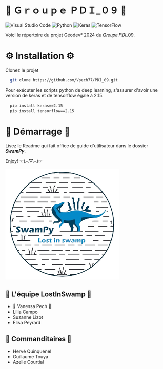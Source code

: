 # 💫 Ｇｒｏｕｐｅ ＰＤＩ_０９ 💫

![Visual Studio Code](https://img.shields.io/badge/Visual%20Studio%20Code-0078d7.svg?style=for-the-badge&logo=visual-studio-code&logoColor=white) 
![Python](https://img.shields.io/badge/python-3670A0?style=for-the-badge&logo=python&logoColor=ffdd54)
![Keras](https://img.shields.io/badge/Keras-%23D00000.svg?style=for-the-badge&logo=Keras&logoColor=white)
![TensorFlow](https://img.shields.io/badge/TensorFlow-%23FF6F00.svg?style=for-the-badge&logo=TensorFlow&logoColor=white)

Voici le répertoire du projet Géodev² 2024 du 𝐺𝑟𝑜𝑢𝑝𝑒 𝑃𝐷𝐼_09.

# ⚙️ Installation ⚙️

Clonez le projet

```bash
  git clone https://github.com/Vpech77/PDI_09.git
```

Pour exécuter les scripts python de deep learning, s'assurer d'avoir une version de keras et de tensorflow égale à 2.15.

```bash
  pip install keras==2.15
  pip install tensorflow==2.15
```

# 🚀 Démarrage 🚀

Lisez le Readme qui fait office de guide d'utilisateur dans le dossier 𝑺𝒘𝒂𝒎𝑷𝒚.

Enjoy! ☜(⌒▽⌒)☞

![alt text](https://github.com/Vpech77/PDI_09/blob/main/Swampy/logo1.png?raw=true)


## 🌱 L'équipe LostInSwamp 🌱

- 🦊 Vanessa Pech 🦊
- Lilia Campo
- Suzanne Lizot
- Elisa Peyrard

## 🌳 Commanditaires 🌳

- Hervé Quinquenel
- Guillaume Touya
- Azelle Courtial
